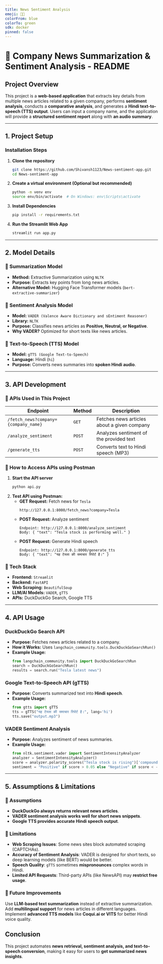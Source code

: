 ```yaml
---
title: News Sentiment Analysis
emoji: 👨‍💻
colorFrom: blue
colorTo: green
sdk: docker
pinned: false
---
```




# 📄 Company News Summarization & Sentiment Analysis - README

## Project Overview
This project is a **web-based application** that extracts key details from multiple news articles related to a given company, performs **sentiment analysis**, conducts a **comparative analysis**, and generates a **Hindi text-to-speech (TTS) output**. Users can input a company name, and the application will provide a **structured sentiment report** along with **an audio summary**.

---
## 1. Project Setup

### Installation Steps
1. **Clone the repository**
   ```bash
   git clone https://github.com/Shivansh1123/News-sentiment-app.git
   cd News-sentiment-app
   ```

2. **Create a virtual environment (Optional but recommended)**
   ```bash
   python -m venv env
   source env/bin/activate  # On Windows: env\Scripts\activate
   ```

3. **Install Dependencies**
   ```bash
   pip install -r requirements.txt
   ```

4. **Run the Streamlit Web App**
   ```bash
   streamlit run app.py
   ```

---
## 2. Model Details

### 🔹 Summarization Model
- **Method:** Extractive Summarization using `NLTK`
- **Purpose:** Extracts key points from long news articles.
- **Alternative Model:** Hugging Face Transformer models (`bert-extractive-summarizer`)

### 🔹 Sentiment Analysis Model
- **Model:** `VADER (Valence Aware Dictionary and sEntiment Reasoner)`
- **Library:** `NLTK`
- **Purpose:** Classifies news articles as **Positive, Neutral, or Negative**.
- **Why VADER?** Optimized for short texts like news articles.

### 🔹 Text-to-Speech (TTS) Model
- **Model:** `gTTS (Google Text-to-Speech)`
- **Language:** Hindi (`hi`)
- **Purpose:** Converts news summaries into **spoken Hindi audio**.

---
## 3. API Development

### 🔹 APIs Used in This Project
| Endpoint | Method | Description |
|----------|--------|-------------|
| `/fetch_news?company={company_name}` | `GET` | Fetches news articles about a given company |
| `/analyze_sentiment` | `POST` | Analyzes sentiment of the provided text |
| `/generate_tts` | `POST` | Converts text to Hindi speech (MP3) |

### 🔹 How to Access APIs using Postman
1. **Start the API server**  
   ```bash
   python api.py
   ```
2. **Test API using Postman:**
   - **GET Request:** Fetch news for `Tesla`
     ```
     http://127.0.0.1:8000/fetch_news?company=Tesla
     ```
   - **POST Request:** Analyze sentiment
     ```
     Endpoint: http://127.0.0.1:8000/analyze_sentiment
     Body: { "text": "Tesla stock is performing well." }
     ```
   - **POST Request:** Generate Hindi speech
     ```
     Endpoint: http://127.0.0.1:8000/generate_tts
     Body: { "text": "यह टेस्ला की समाचार रिपोर्ट है।" }
     ```

### 🔹 Tech Stack
- **Frontend:** `Streamlit`
- **Backend:** `FastAPI`
- **Web Scraping:** `BeautifulSoup`
- **LLM/AI Models:** `VADER`, `gTTS`
- **APIs:** DuckDuckGo Search, Google TTS

---
## 4. API Usage

### DuckDuckGo Search API
- **Purpose:** Fetches news articles related to a company.
- **How it Works:** Uses `langchain_community.tools.DuckDuckGoSearchRun()`
- **Example Usage:**
  ```python
  from langchain_community.tools import DuckDuckGoSearchRun
  search = DuckDuckGoSearchRun()
  results = search.run("Tesla latest news")
  ```

### Google Text-to-Speech API (gTTS)
- **Purpose:** Converts summarized text into **Hindi speech**.
- **Example Usage:**
  ```python
  from gtts import gTTS
  tts = gTTS("यह टेस्ला की समाचार रिपोर्ट है।", lang='hi')
  tts.save("output.mp3")
  ```

### VADER Sentiment Analysis
- **Purpose:** Analyzes sentiment of news summaries.
- **Example Usage:**
  ```python
  from nltk.sentiment.vader import SentimentIntensityAnalyzer
  analyzer = SentimentIntensityAnalyzer()
  score = analyzer.polarity_scores("Tesla stock is rising")['compound']
  sentiment = "Positive" if score > 0.05 else "Negative" if score < -0.05 else "Neutral"
  ```

---
## 5. Assumptions & Limitations

### 🔹 Assumptions
- **DuckDuckGo always returns relevant news articles**.
- **VADER sentiment analysis works well for short news snippets**.
- **Google TTS provides accurate Hindi speech output**.

### 🔹 Limitations
- **Web Scraping Issues**: Some news sites block automated scraping (CAPTCHAs).
- **Accuracy of Sentiment Analysis**: VADER is designed for short texts, so deep learning models (like BERT) would be better.
- **Speech Quality**: `gTTS` sometimes **mispronounces** complex words in Hindi.
- **Limited API Requests**: Third-party APIs (like NewsAPI) may **restrict free usage**.

### 🔹 Future Improvements
Use **LLM-based text summarization** instead of extractive summarization.
Add **multilingual support** for news articles in different languages.
Implement **advanced TTS models** like **Coqui.ai or VITS** for better Hindi voice quality.


## Conclusion
This project automates **news retrieval, sentiment analysis, and text-to-speech conversion**, making it easy for users to **get summarized news insights**. 

